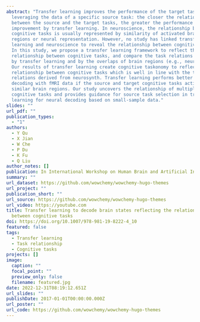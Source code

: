 ```yaml
---
abstract: "Transfer learning improves the performance of the target task by
  leveraging the data of a specific source task: the closer the relationship
  between the source and the target tasks, the greater the performance
  improvement by transfer learning. In neuroscience, the relationship between
  cognitive tasks is usually represented by similarity of activated brain
  regions or neural representation. However, no study has linked transfer
  learning and neuroscience to reveal the relationship between cognitive tasks.
  In this study, we propose a transfer learning framework to reflect the
  relationship between cognitive tasks, and compare the task relations reflected
  by transfer learning and by the overlaps of brain regions (e.g., neurosynth).
  Our results of transfer learning create cognitive taskonomy to reflect the
  relationship between cognitive tasks which is well in line with the task
  relations derived from neurosynth. Transfer learning performs better in task
  decoding with fMRI data if the source and target cognitive tasks activate
  similar brain regions. Our study uncovers the relationship of multiple
  cognitive tasks and provides guidance for source task selection in transfer
  learning for neural decoding based on small-sample data."
slides: ""
url_pdf: ""
publication_types:
  - "1"
authors:
  - Y Qu
  - X Jian
  - W Che
  - P Du
  - K Fu
  - Q Liu
author_notes: []
publication: In International Workshop on Human Brain and Artificial Intelligence
summary: ""
url_dataset: https://github.com/wowchemy/wowchemy-hugo-themes
url_project: ""
publication_short: ""
url_source: https://github.com/wowchemy/wowchemy-hugo-themes
url_video: https://youtube.com
title: Transfer learning to decode brain states reflecting the relationship
  between cognitive tasks
doi: https://doi.org/10.1007/978-981-19-8222-4_10
featured: false
tags:
  - Transfer learning
  - Task relationship
  - Cognitive tasks
projects: []
image:
  caption: ""
  focal_point: ""
  preview_only: false
  filename: featured.jpg
date: 2022-12-31T08:19:12.651Z
url_slides: ""
publishDate: 2017-01-01T00:00:00.000Z
url_poster: ""
url_code: https://github.com/wowchemy/wowchemy-hugo-themes
---
```


